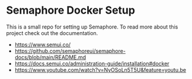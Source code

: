 # Semaphore Docker Setup

This is a small repo for setting up Semaphore. To read more about this project check out the documentation.

- https://www.semui.co/
- https://github.com/semaphoreui/semaphore-docs/blob/main/README.md
- https://docs.semui.co/administration-guide/installation#docker
- https://www.youtube.com/watch?v=NyOSoLn5T5U&feature=youtu.be